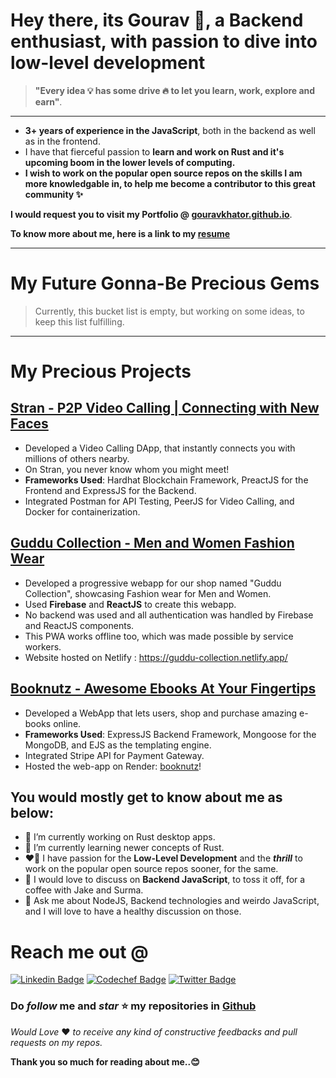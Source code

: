 # Hey there, its Gourav 👋, a Backend enthusiast, with passion to dive into low-level development

> **"Every idea 💡 has some drive 🔥 to let you learn, work, explore and earn"**.

---

- **3+ years of experience in the JavaScript**, both in the backend as well as in the frontend.
- I have that fierceful passion to **learn and work on Rust and it's upcoming boom in the lower levels of computing.**
- **I wish to work on the popular open source repos on the skills I am more knowledgable in, to help me become a contributor to this great community ✨**

**I would request you to visit my Portfolio @ [gouravkhator.github.io](https://gouravkhator.github.io/)**.

**To know more about me, here is a link to my [resume](https://drive.google.com/file/d/1LheHuKCc8MaftpwWwMSkPOGGJjhoAMa_/view?usp=sharing)**

---

# My Future Gonna-Be Precious Gems

> Currently, this bucket list is empty, but working on some ideas, to keep this list fulfilling.

---

# My Precious Projects

## [Stran - P2P Video Calling | Connecting with New Faces](https://github.com/gouravkhator/stran)

- Developed a Video Calling DApp, that instantly connects you with millions of others nearby.
- On Stran, you never know whom you might meet!
- **Frameworks Used**: Hardhat Blockchain Framework, PreactJS for the Frontend and ExpressJS for the Backend.
- Integrated Postman for API Testing, PeerJS for Video Calling, and Docker for containerization.

## [Guddu Collection - Men and Women Fashion Wear](https://github.com/gouravkhator/guddu-collection)

- Developed a progressive webapp for our shop named "Guddu Collection", showcasing Fashion wear for Men and Women.
- Used **Firebase** and **ReactJS** to create this webapp.
- No backend was used and all authentication was handled by Firebase and ReactJS components.
- This PWA works offline too, which was made possible by service workers.
- Website hosted on Netlify : https://guddu-collection.netlify.app/

## [Booknutz - Awesome Ebooks At Your Fingertips](https://github.com/gouravkhator/booknutz)

- Developed a WebApp that lets users, shop and purchase amazing e-books online.
- **Frameworks Used**: ExpressJS Backend Framework, Mongoose for the MongoDB, and EJS as the templating engine.
- Integrated Stripe API for Payment Gateway.
- Hosted the web-app on Render: [booknutz](https://booknutz.onrender.com/)!

## You would mostly get to know about me as below:

- 🔭 I’m currently working on Rust desktop apps.
- 🌱 I’m currently learning newer concepts of Rust.
- ❤️‍🔥 I have passion for the **Low-Level Development** and the **_thrill_** to work on the popular open source repos sooner, for the same.
- 📝 I would love to discuss on **Backend JavaScript**, to toss it off, for a coffee with Jake and Surma.
- 💬 Ask me about NodeJS, Backend technologies and weirdo JavaScript, and I will love to have a healthy discussion on those.

# Reach me out @

[![Linkedin Badge](https://img.shields.io/badge/-Gourav_Khator-blue?style=flat-circle&logo=Linkedin&logoColor=white&link=https://www.linkedin.com/in/gouravkhator/)](https://www.linkedin.com/in/gouravkhator/)
[![Codechef Badge](https://img.shields.io/badge/-Gourav_Khator-brown?style=flat-circle&logo=Codechef&logoColor=white&link=https://www.codechef.com/users/gourav_khator)](https://www.codechef.com/users/gourav_khator)
[![Twitter Badge](https://img.shields.io/badge/-Gourav_Khator-darkgreen?style=flat-circle&logo=Twitter&logoColor=white&link=https://twitter.com/_gouravkhator)](https://twitter.com/_gouravkhator)

### Do _follow_ me and _star_ ⭐ my repositories in [Github](https://github.com/gouravkhator)

_Would Love_ ❤️ _to receive any kind of constructive feedbacks and pull requests on my repos._

**Thank you so much for reading about me..😊**
